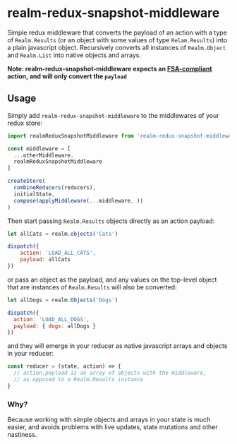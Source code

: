 # realm-redux-snapshot-middleware

Simple redux middleware that converts the payload of an action with a type of `Realm.Results` (or an object with some values of type `Relam.Results`) into a plain javascript object. Recursively converts all instances of `Realm.Object` and `Realm.List` into native objects and arrays.

**Note: realm-redux-snapshot-middleware expects an [FSA-compliant](https://github.com/acdlite/flux-standard-action/blob/master/README.md) action, and will only convert the `payload`**

## Usage

Simply add `realm-redux-snapshot-middleware` to the middlewares of your redux store:

```javascript
import realmReduxSnapshotMiddleware from 'realm-redux-snapshot-middleware'

const middleware = [
  ...otherMiddleware,
  realmReduxSnapshotMiddleware
]

createStore(
  combineReducers(reducers),
  initialState,
  compose(applyMiddleware(...middleware, ))
)
```

Then start passing `Realm.Results` objects directly as an action payload:

```javascript
let allCats = realm.objects('Cats')

dispatch({
    action: 'LOAD_ALL_CATS',
    payload: allCats
})
```

or pass an object as the payload, and any values on the top-level object that are instances of `Realm.Results` will also be converted:

```javascript
let allDogs = realm.Objects('Dogs')

dispatch({
  action: 'LOAD_ALL_DOGS',
  payload: { dogs: allDogs }
})
```

and they will emerge in your reducer as native javascript arrays and objects in your reducer:

```javascript
const reducer = (state, action) => {
  // action.payload is an array of objects with the middleware,
  // as opposed to a Realm.Results instance
}
```

### Why?

Because working with simple objects and arrays in your state is much easier, and avoids problems with live updates, state mutations and other nastiness.

